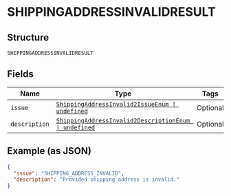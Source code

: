 
# SHIPPINGADDRESSINVALIDRESULT

## Structure

`SHIPPINGADDRESSINVALIDRESULT`

## Fields

| Name | Type | Tags | Description |
|  --- | --- | --- | --- |
| `issue` | [`ShippingAddressInvalid2IssueEnum \| undefined`](../../doc/models/shipping-address-invalid-2-issue-enum.md) | Optional | - |
| `description` | [`ShippingAddressInvalid2DescriptionEnum \| undefined`](../../doc/models/shipping-address-invalid-2-description-enum.md) | Optional | - |

## Example (as JSON)

```json
{
  "issue": "SHIPPING_ADDRESS_INVALID",
  "description": "Provided shipping address is invalid."
}
```

